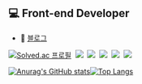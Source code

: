 ## 💻 Front-end Developer
-  📃 [블로그](https://velog.io/@anjin7)
 
[![Solved.ac
프로필](http://mazassumnida.wtf/api/mini/generate_badge?boj=wldls0719)](https://solved.ac/wldls0719)
&nbsp;<img src="https://img.shields.io/badge/HTML5-E34F26?style=flat&logo=html5&logoColor=ffffff"/>
&nbsp;<img src="https://img.shields.io/badge/CSS3-1572B6?style=flat&logo=css3&logoColor=ffffff"/>
&nbsp;<img src="https://img.shields.io/badge/JavaScript-F7DF1E?style=flat&logo=javascript&logoColor=222222"/>
&nbsp;<img src="https://img.shields.io/badge/React-222222?style=flat&logo=react&logoColor=61DAFB"/>
&nbsp;<img src="https://img.shields.io/badge/TypeScript-3178C6?style=flat&logo=typescript&logoColor=ffffff"/>
  

[![Anurag's GitHub stats](https://github-readme-stats.vercel.app/api?username=anjin7&hide=stars&show_icons=true)](https://github.com/anjin7/github-readme-stats)[![Top Langs](https://github-readme-stats.vercel.app/api/top-langs/?username=anjin7&layout=compact&exclude_repo=dolce_beauty)](https://github.com/anjin7/github-readme-stats)






<!-- <img src="https://img.shields.io/badge/{내용}-{배경 색깔}?style={스타일}&logo={로고이름}&logoColor={로고 색깔}"/> -->

<!--
**anjin7/anjin7** is a ✨ _special_ ✨ repository because its `README.md` (this file) appears on your GitHub profile.
- 🔭 I’m currently working on ...
- 🌱 I’m currently learning ...
- 👯 I’m looking to collaborate on ...
- 🤔 I’m looking for help with ...
- 💬 Ask me about ...
- 📫 How to reach me: ...
- 😄 Pronouns: ...
- ⚡ Fun fact: ...
-->
